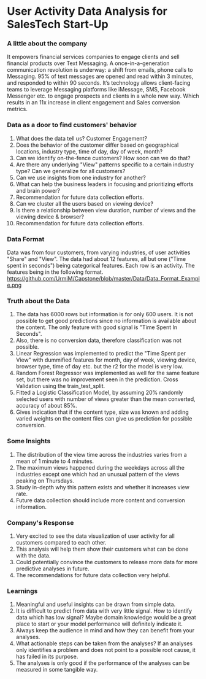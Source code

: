 # User Activity Data Analysis for SalesTech Start-Up

### A little about the company
It empowers financial services companies to engage clients and sell financial products over Text Messaging.
A once-in-a-generation communication revolution is underway: a shift from emails, phone calls to Messaging. 95% of text messages are opened and read within 3 minutes, and responded to within 90 seconds.
It’s technology allows client-facing teams to leverage Messaging platforms like iMessage, SMS, Facebook Messenger etc. to engage prospects and clients in a whole new way. Which results in an 11x increase in client engagement and Sales conversion metrics.

### Data as a door to find customers' behavior
1. What does the data tell us? Customer Engagement?
2. Does the behavior of the customer differ based on geographical locations, industry type, time of day, day of week, month?
3. Can we identify on-the-fence customers? How soon can we do that?
4. Are there any underlying "View" patterns specific to a certain industry type? Can we   generalize for all customers?
5. Can we use insights from one industry for another?
6. What can help the business leaders in focusing and prioritizing efforts and brain power?
7. Recommendation for future data collection efforts.
8. Can we cluster all the users based on viewing device?
9. Is there a relationship between view duration, number of views and the viewing device &  browser?
10. Recommendation for future data collection efforts.

### Data Format
Data was from four customers, from varying industries, of user activities "Share" and "View". The data had about 12 features, all but one ("Time spent in seconds") being categorical features. Each row is an activity. The features being in the following format.
https://github.com/UrmiM/Capstone/blob/master/Data/Data_Format_Example.png

### Truth about the Data
1. The data has 6000 rows but information is for only 600 users. It is not possible to get good predictions since no information is available about the content. The only feature with good signal is "Time Spent In Seconds".
2. Also, there is no conversion data, therefore classification was not possible.
3. Linear Regression was implemented to predict the "Time Spent per View" with dummified features for month, day of week, viewing device, browser type, time of day etc. but the r2 for the model is very low.
4. Random Forest Regressor was implemented as well for the same feature set, but there was no improvement seen in the prediction. Cross Validation using the train_test_split.
5. Fitted a Logistic Classification Model, by assuming 20% randomly selected users with number of views greater than the mean converted, accuracy of about 85%.
6. Gives indication that if the content type, size was known and adding varied weights on the content files can give us prediction for possible conversion.

### Some Insights
1. The distribution of the view time across the industries varies from a mean of 1 minute to 4 minutes.
2. The maximum views happened during the weekdays across all the industries except one which had an unusual pattern of the views peaking on Thursdays.
3. Study in-depth why this pattern exists and whether it increases view rate.
4. Future data collection should include more content and conversion information.

### Company's Response
1. Very excited to see the data visualization of user activity for all customers compared to each other.
2. This analysis will help them show their customers what can be done with the data.
3. Could potentially convince the customers to release more data for more predictive analyses in future.
4. The recommendations for future data collection very helpful.  

### Learnings  
1. Meaningful and useful insights can be drawn from simple data.
2. It is difficult to predict from data with very little signal. How to identify data which has low signal? Maybe domain knowledge would be a great place to start or your model performance will definitely indicate it.
3. Always keep the audience in mind and how they can benefit from your analyses.
4. What actionable steps can be taken from the analyses? If an analyses only identifies a problem and does not point to a possible root cause, it has failed in its purpose.
5. The analyses is only good if the performance of the analyses can be measured in some tangible way.
